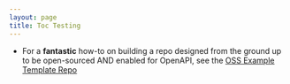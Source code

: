 ```yaml
---
layout: page
title: Toc Testing
---
```


- For a **fantastic** how-to on building a repo designed from the ground up to be open-sourced AND enabled for OpenAPI, see the [OSS Example Template Repo](https://github.com/therzka/OSS-Example-Repo)
